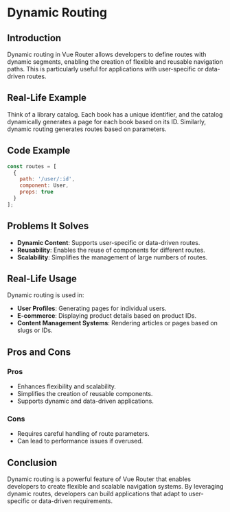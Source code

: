 # Dynamic Routing

## Introduction
Dynamic routing in Vue Router allows developers to define routes with dynamic segments, enabling the creation of flexible and reusable navigation paths. This is particularly useful for applications with user-specific or data-driven routes.

## Real-Life Example
Think of a library catalog. Each book has a unique identifier, and the catalog dynamically generates a page for each book based on its ID. Similarly, dynamic routing generates routes based on parameters.

## Code Example
```javascript
const routes = [
  {
    path: '/user/:id',
    component: User,
    props: true
  }
];
```

## Problems It Solves
- **Dynamic Content**: Supports user-specific or data-driven routes.
- **Reusability**: Enables the reuse of components for different routes.
- **Scalability**: Simplifies the management of large numbers of routes.

## Real-Life Usage
Dynamic routing is used in:
- **User Profiles**: Generating pages for individual users.
- **E-commerce**: Displaying product details based on product IDs.
- **Content Management Systems**: Rendering articles or pages based on slugs or IDs.

## Pros and Cons
### Pros
- Enhances flexibility and scalability.
- Simplifies the creation of reusable components.
- Supports dynamic and data-driven applications.

### Cons
- Requires careful handling of route parameters.
- Can lead to performance issues if overused.

## Conclusion
Dynamic routing is a powerful feature of Vue Router that enables developers to create flexible and scalable navigation systems. By leveraging dynamic routes, developers can build applications that adapt to user-specific or data-driven requirements.
